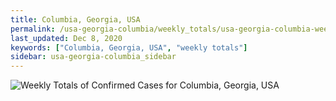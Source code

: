 ```yaml
---
title: Columbia, Georgia, USA
permalink: /usa-georgia-columbia/weekly_totals/usa-georgia-columbia-weekly_totals.html
last_updated: Dec 8, 2020
keywords: ["Columbia, Georgia, USA", "weekly totals"]
sidebar: usa-georgia-columbia_sidebar
---
```


![Weekly Totals of Confirmed Cases for Columbia, Georgia, USA](/covid_tracker/images/graphs/usa-georgia-columbia-weekly_totals_graph.png)
